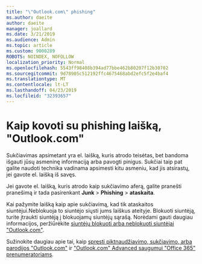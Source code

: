 ```yaml
---
title: "\"Outlook.com\" phishing"
ms.author: daeite
author: daeite
manager: joallard
ms.date: 3/21/2019
ms.audience: Admin
ms.topic: article
ms.custom: 9000289
ROBOTS: NOINDEX, NOFOLLOW
localization_priority: Normal
ms.openlocfilehash: 5543ff98408b394ad77bbe462b80207f12b30702
ms.sourcegitcommit: 9d78905c512192ffc4675468abd2efc5f2e4baf4
ms.translationtype: MT
ms.contentlocale: lt-LT
ms.lasthandoff: 04/23/2019
ms.locfileid: "32393657"
---
```

# <a name="how-to-deal-with-phishing-email-in-outlookcom"></a>Kaip kovoti su phishing laišką, "Outlook.com"

Sukčiavimas apsimetant yra el. laišką, kuris atrodo teisėtas, bet bandoma išgauti jūsų asmeninę informaciją arba pavogti pinigus. Sukčiai taip pat galite naudoti technika vadinama apsimesti kitu asmeniu, kad jis atsirastų, jei gavote el. laišką iš savęs.

Jei gavote el. laišką, kuris atrodo kaip sukčiavimo aferą, galite pranešti pranešimą ir tada pasirenkant **Junk** > **Phishing** > **ataskaita**.

Kai pažymite laišką kaip apie sukčiavimą, kad tik ataskaitos siuntėjui.Neblokuoja to siuntėjo siųsti jums laiškus ateityje. Blokuoti siuntėją, turite įtraukti siuntėją į blokuojamų siuntėjų sąrašą. Norėdami gauti daugiau informacijos, peržiūrėkite [siuntėjų blokuoti arba neblokuoti siuntėjai "Outlook.com"](https://support.office.com/article/afba1c94-77bb-4f50-8b85-057cf52f4d5e).

Sužinokite daugiau apie tai, kaip [spręsti piktnaudžiavimo, sukčiavimo, arba parodijos "Outlook.com"](https://support.office.com/article/0d882ea5-eedc-4bed-aebc-079ffa1105a3) ir ["Outlook.com" Advanced saugumui "Office 365" prenumeratoriams](https://support.office.com/article/882d2243-eab9-4545-a58a-b36fee4a46e2).